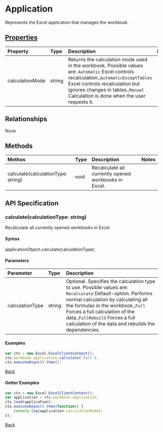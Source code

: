 # Application

Represents the Excel application that manages the workbook.

## [Properties](#getter-examples)
| Property       | Type    |Description|Notes |
|:---------------|:--------|:----------|:-----|
|calculationMode|string|Returns the calculation mode used in the workbook. Possible values are: `Automatic` Excel controls recalculation.,`AutomaticExceptTables` Excel controls recalculation but ignores changes in tables.,`Manual` Calculation is done when the user requests it.||

## Relationships
None

## Methods
| Methos           | Type    |Description|Notes |
|:---------------|:--------|:----------|:-----|
|calculate(calculationType: string)|void|Recalculate all currently opened workbooks in Excel.||

## API Specification

### calculate(calculationType: string)
Recalculate all currently opened workbooks in Excel.

#### Syntax
applicationObject.calculate(calculationType);

#### Parameters
| Parameter       | Type    |Description|
|:---------------|:--------|:----------|
|calculationType|string|Optional. Specifies the calculation type to use. Possible values are: `Recalculate` Default-option. Performs normal calculation by calculating all the formulas in the workbook.,`Full` Forces a full calculation of the data.,`FullRebuild`  Forces a full calculation of the data and rebuilds the dependencies.|

#### Examples
```js
var ctx = new Excel.ExcelClientContext();
ctx.workbook.application.calculate('Full');
ctx.executeAsync().then();
```
[Back](#methods)

#### Getter Examples
```js
var ctx = new Excel.ExcelClientContext();
var application = ctx.workbook.application;
ctx.load(application);
ctx.executeAsync().then(function() {
	Console.log(application.calculationMode);
});
```
[Back](#properties)
